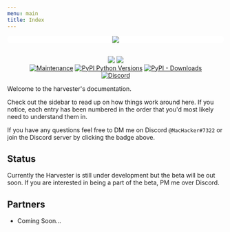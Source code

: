 ```yaml
---
menu: main
title: Index
---
```


<div style="width:100%;background: white;border-radius: 3rem">
  <p align="center">
    <img src="https://github.com/NoahCardoza/CaptchaHarvester/blob/master/logo.png?raw=true">
  </p>
</div>
<p align="center">
  <br/>
  <img src="https://forthebadge.com/images/badges/made-with-python.svg">
  <img src="https://forthebadge.com/images/badges/does-not-contain-msg.svg">
  <br/>
  <a href="https://github.com/NoahCardoza/CaptchaHarvester/graphs/commit-activity"><img alt="Maintenance" src="https://img.shields.io/badge/Maintained%3F-yes-green.svg?style=for-the-badge"></a>
<a href="https://pypi.python.org/pypi/captcha-harvester/"><img alt="PyPI Python Versions" src="https://img.shields.io/pypi/pyversions/captcha-harvester.svg?style=for-the-badge"></a>
<a href="https://pepy.tech/project/captcha-harvester"><img alt="PyPI - Downloads" src="https://img.shields.io/pypi/dm/captcha-harvester?style=for-the-badge"></a>
  <br/>
  <a target="_blank" href="https://discord.gg/AAQrkhR"><img alt="Discord" src="https://img.shields.io/discord/727664815316926565.svg?label=Discord&logo=Discord&colorB=7289da&style=for-the-badge"></a>
</p>

Welcome to the harvester's documentation.

Check out the sidebar to read up on how things work around here. If you
notice, each entry has been numbered in the order that you'd most likely
need to understand them in.

If you have any questions feel free to DM me on Discord `@MacHacker#7322`
or join the Discord server by clicking the badge above.

## Status

Currently the Harvester is still under development but the beta will be
out soon. If you are interested in being a part of the beta, PM me over
Discord.

## Partners

+ Coming Soon...